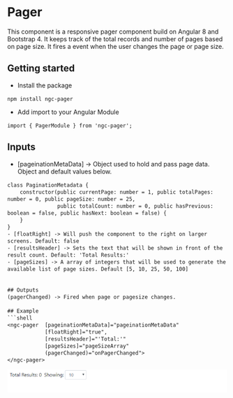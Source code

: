 # Pager
This component is a responsive pager component build on Angular 8 and Bootstrap 4. 
 It keeps track of the total records and number of pages based on page size. It fires a event 
 when the user changes the page or page size.

## Getting started
- Install the package 
```shell
npm install ngc-pager
```
- Add import to your Angular Module 
```shell
import { PagerModule } from 'ngc-pager';
```

## Inputs
- [pageinationMetaData] -> Object used to hold and pass page data. Object and default values below.
```shell
class PaginationMetadata {
    constructor(public currentPage: number = 1, public totalPages: number = 0, public pageSize: number = 25,
                public totalCount: number = 0, public hasPrevious: boolean = false, public hasNext: boolean = false) {
    }
}
- [floatRight] -> Will push the component to the right on larger screens. Default: false
- [resultsHeader] -> Sets the text that will be shown in front of the result count. Default: 'Total Results:'
- [pageSizes] -> A array of integers that will be used to generate the available list of page sizes. Default [5, 10, 25, 50, 100]


## Outputs
(pagerChanged) -> Fired when page or pagesize changes.

## Example
```shell
<ngc-pager  [pageinationMetaData]="pageinationMetaData"
            [floatRight]="true",
            [resultsHeader]="'Total:'"
            [pageSizes]="pageSizeArray"
            (pagerChanged)="onPagerChanged">
</ngc-pager>
```

![Pager](https://raw.githubusercontent.com/jeff-nelson-78954/advanced-angular-bootstrap-components/master/assets/pager.png)